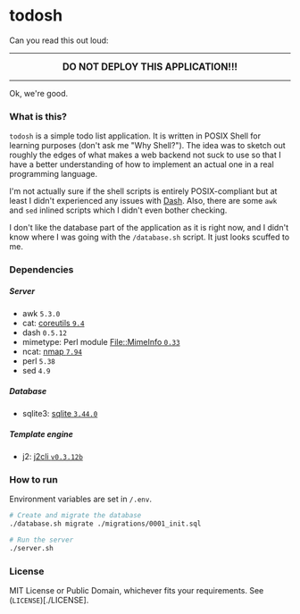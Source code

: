 # todosh

Can you read this out loud:

<hr/>
<div style="font-size: 120%; font-weight: bold; text-align: center">DO NOT DEPLOY THIS APPLICATION!!!</div>
<hr/>

Ok, we're good.

### What is this?

`todosh` is a simple todo list application. It is written in POSIX Shell for
learning purposes (don't ask me "Why Shell?"). The idea was to sketch out
roughly the edges of what makes a web backend not suck to use so that I have a better
understanding of how to implement an actual one in a real programming language.

I'm not actually sure if the shell scripts is entirely POSIX-compliant but at
least I didn't experienced any issues with
[Dash](https://en.wikipedia.org/wiki/Almquist_shell#dash). Also, there are some
`awk` and `sed` inlined scripts which I didn't even bother checking.

I don't like the database part of the application as it is right now, and I
didn't know where I was going with the `/database.sh` script. It just looks
scuffed to me.

### Dependencies

##### Server

- awk `5.3.0`
- cat: [coreutils `9.4`](https://www.gnu.org/software/coreutils/coreutils.html)
- dash `0.5.12`
- mimetype: Perl module [File::MimeInfo `0.33`](https://metacpan.org/pod/File::MimeInfo)
- ncat: [nmap `7.94`](https://nmap.org/)
- perl `5.38`
- sed `4.9`

##### Database

- sqlite3: [sqlite `3.44.0`](https://www.sqlite.org/index.html)

##### Template engine

- j2: [j2cli `v0.3.12b`](https://github.com/kolypto/j2cli)

### How to run

Environment variables are set in `/.env`.

```sh
# Create and migrate the database
./database.sh migrate ./migrations/0001_init.sql

# Run the server
./server.sh
```

### License

MIT License or Public Domain, whichever fits your requirements. See
(`LICENSE`)[./LICENSE].
